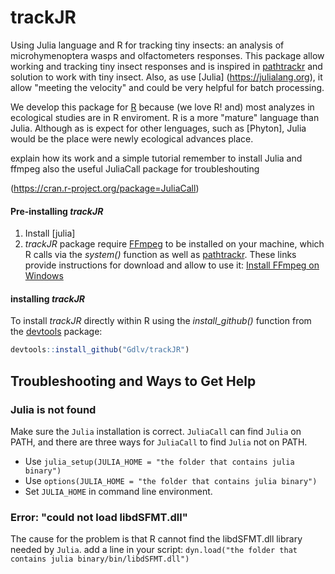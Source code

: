 # trackJR
Using Julia language and R for tracking tiny insects: an analysis of microhymenoptera wasps and olfactometers responses. This package allow working and tracking tiny insect responses and is inspired in [pathtrackr](https://aharmer.github.io/pathtrackr/) and solution to work with tiny insect. Also, as use [Julia] (https://julialang.org), it allow "meeting the velocity" and could be very helpful for batch processing.

We develop this package for [R](https://cran.r-project.org/) because (we love R! and) most analyzes in ecological studies are in R enviroment. R is a more "mature" language than Julia. Although as is expect for other lenguages, such as [Phyton], Julia would be the place were newly ecological advances place.


explain how its work and a simple tutorial remember to install Julia and ffmpeg also the useful JuliaCall package for troubleshouting

(https://cran.r-project.org/package=JuliaCall)

#### Pre-installing *trackJR*
1) Install [julia]
2) *trackJR* package require [FFmpeg](https://ffmpeg.org) to be installed on your machine, which R calls via the *system()* function as well as [pathtrackr](https://aharmer.github.io/pathtrackr/). These links provide instructions for download and allow to use it: [Install FFmpeg on Windows](http://www.wikihow.com/Install-FFmpeg-on-Windows)

#### installing *trackJR*

To install *trackJR* directly within R using the *install\_github()* function from the [devtools](https://www.rstudio.com/products/rpackages/devtools/) package:

``` r
devtools::install_github("Gdlv/trackJR")
```

## Troubleshooting and Ways to Get Help

### Julia is not found

Make sure the `Julia` installation is correct.
`JuliaCall` can find `Julia` on PATH,
and there are three ways for `JuliaCall` to find `Julia` not on PATH.

- Use `julia_setup(JULIA_HOME = "the folder that contains julia binary")`
- Use `options(JULIA_HOME = "the folder that contains julia binary")`
- Set `JULIA_HOME` in command line environment.

### Error: "could not load libdSFMT.dll"
The cause for the problem is that R cannot find the libdSFMT.dll library needed by `Julia`.
add a line in your script:
`dyn.load("the folder that contains julia binary/bin/libdSFMT.dll")`
